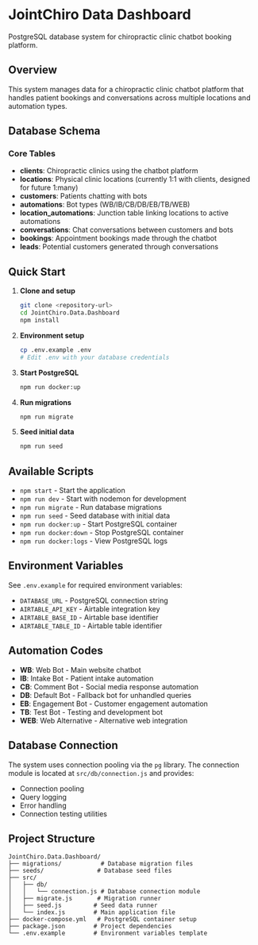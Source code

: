# JointChiro Data Dashboard

PostgreSQL database system for chiropractic clinic chatbot booking platform.

## Overview

This system manages data for a chiropractic clinic chatbot platform that handles patient bookings and conversations across multiple locations and automation types.

## Database Schema

### Core Tables

- **clients**: Chiropractic clinics using the chatbot platform
- **locations**: Physical clinic locations (currently 1:1 with clients, designed for future 1:many)
- **customers**: Patients chatting with bots
- **automations**: Bot types (WB/IB/CB/DB/EB/TB/WEB)
- **location_automations**: Junction table linking locations to active automations
- **conversations**: Chat conversations between customers and bots
- **bookings**: Appointment bookings made through the chatbot
- **leads**: Potential customers generated through conversations

## Quick Start

1. **Clone and setup**
   ```bash
   git clone <repository-url>
   cd JointChiro.Data.Dashboard
   npm install
   ```

2. **Environment setup**
   ```bash
   cp .env.example .env
   # Edit .env with your database credentials
   ```

3. **Start PostgreSQL**
   ```bash
   npm run docker:up
   ```

4. **Run migrations**
   ```bash
   npm run migrate
   ```

5. **Seed initial data**
   ```bash
   npm run seed
   ```

## Available Scripts

- `npm start` - Start the application
- `npm run dev` - Start with nodemon for development
- `npm run migrate` - Run database migrations
- `npm run seed` - Seed database with initial data
- `npm run docker:up` - Start PostgreSQL container
- `npm run docker:down` - Stop PostgreSQL container
- `npm run docker:logs` - View PostgreSQL logs

## Environment Variables

See `.env.example` for required environment variables:
- `DATABASE_URL` - PostgreSQL connection string
- `AIRTABLE_API_KEY` - Airtable integration key
- `AIRTABLE_BASE_ID` - Airtable base identifier
- `AIRTABLE_TABLE_ID` - Airtable table identifier

## Automation Codes

- **WB**: Web Bot - Main website chatbot
- **IB**: Intake Bot - Patient intake automation
- **CB**: Comment Bot - Social media response automation
- **DB**: Default Bot - Fallback bot for unhandled queries
- **EB**: Engagement Bot - Customer engagement automation
- **TB**: Test Bot - Testing and development bot
- **WEB**: Web Alternative - Alternative web integration

## Database Connection

The system uses connection pooling via the `pg` library. The connection module is located at `src/db/connection.js` and provides:

- Connection pooling
- Query logging
- Error handling
- Connection testing utilities

## Project Structure

```
JointChiro.Data.Dashboard/
├── migrations/           # Database migration files
├── seeds/               # Database seed files
├── src/
│   ├── db/
│   │   └── connection.js # Database connection module
│   ├── migrate.js       # Migration runner
│   ├── seed.js         # Seed data runner
│   └── index.js        # Main application file
├── docker-compose.yml   # PostgreSQL container setup
├── package.json        # Project dependencies
└── .env.example        # Environment variables template
```